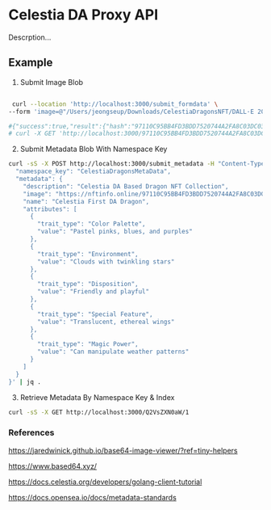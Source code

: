 # Celestia DA Proxy API

Descrption...

## Example

1. Submit Image Blob

```bash

 curl --location 'http://localhost:3000/submit_formdata' \
--form 'image=@"/Users/jeongseup/Downloads/CelestiaDragonsNFT/DALL·E 2024-05-15 19.11.55 - A cute, animated-style dragon designed to be stored on a blockchain named Celestia. The dragon has big, sparkling eyes and a small, friendly smile. It.webp"'

#{"success":true,"result":{"hash":"97110C95BB4FD3BDD7520744A2FA8C03DC034DDE2C668647784F32A4BAE14E8C","submitted_height":1844378}}%
# curl -X GET 'http://localhost:3000/97110C95BB4FD3BDD7520744A2FA8C03DC034DDE2C668647784F32A4BAE14E8C'
```

2. Submit Metadata Blob With Namespace Key

```bash
curl -sS -X POST http://localhost:3000/submit_metadata -H "Content-Type: application/json" -d '{
  "namespace_key": "CelestiaDragonsMetaData",
  "metadata": {
    "description": "Celestia DA Based Dragon NFT Collection",
    "image": "https://nftinfo.online/97110C95BB4FD3BDD7520744A2FA8C03DC034DDE2C668647784F32A4BAE14E8C",
    "name": "Celestia First DA Dragon",
    "attributes": [
      {
        "trait_type": "Color Palette",
        "value": "Pastel pinks, blues, and purples"
      },
      {
        "trait_type": "Environment",
        "value": "Clouds with twinkling stars"
      },
      {
        "trait_type": "Disposition",
        "value": "Friendly and playful"
      },
      {
        "trait_type": "Special Feature",
        "value": "Translucent, ethereal wings"
      },
      {
        "trait_type": "Magic Power",
        "value": "Can manipulate weather patterns"
      }
    ]
  }
}' | jq .
```

3. Retrieve Metadata By Namespace Key & Index

```bash
curl -sS -X GET http://localhost:3000/Q2VsZXN0aW/1
```

### References

https://jaredwinick.github.io/base64-image-viewer/?ref=tiny-helpers

https://www.based64.xyz/

https://docs.celestia.org/developers/golang-client-tutorial

https://docs.opensea.io/docs/metadata-standards
